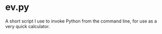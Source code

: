 # ev.py

A short script I use to invoke Python from the command line, for use as a very quick calculator.
